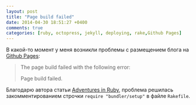```yaml
---
layout: post
title: "Page build failed"
date: 2014-04-30 18:51:27 +0400
comments: true
categories: [ruby, octopress, jekyll, deploying, rake,Github Pages]
---
```


В какой-то момент у меня возникли проблемы с размещением блога на [Github Pages](https://pages.github.com/):

>The page build failed with the following error:
>
>Page build failed.

Благодарю автора статьи [Adventures in Ruby](http://warewolf.github.io/blog/2013/04/28/adventures-in-ruby/), проблема решилась закомментированием строчки ``require "bundler/setup"`` в файле ``Rakefile``.
